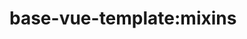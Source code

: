 <!--
 * @Author: maggot-code
 * @Date: 2021-01-04 17:54:10
 * @LastEditors: maggot-code
 * @LastEditTime: 2021-01-04 18:09:53
 * @Description: mixins README
-->
# base-vue-template:mixins